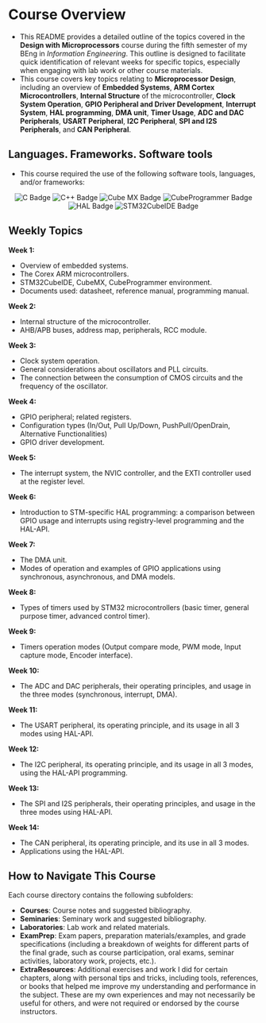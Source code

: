 # Course Overview

- This README provides a detailed outline of the topics covered in the **Design with Microprocessors** course during the fifth semester of my BEng in _Information Engineering_. This outline is designed to facilitate quick identification of relevant weeks for specific topics, especially when engaging with lab work or other course materials.
- This course covers key topics relating to **Microprocessor Design**, including an overview of **Embedded Systems**, **ARM Cortex Microcontrollers**, **Internal Structure** of the microcontroller, **Clock System Operation**, **GPIO Peripheral and Driver Development**, **Interrupt System**, **HAL programming**, **DMA unit**, **Timer Usage**, **ADC and DAC Peripherals**, **USART Peripheral**, **I2C Peripheral**, **SPI and I2S Peripherals**, and **CAN Peripheral**.

## Languages. Frameworks. Software tools

- This course required the use of the following software tools, languages, and/or frameworks:

<div align="center">
  
<p>
  <img alt="C Badge" src="https://img.shields.io/badge/Programming Language-%23A8B9CC?style=for-the-badge&logo=c&logoColor=white">
  <img alt="C++ Badge" src="https://img.shields.io/badge/C++-%2300599C?style=for-the-badge&logo=cplusplus&logoColor=white">
  <img alt="Cube MX Badge" src="https://img.shields.io/badge/Cube MX-%2303234B?style=for-the-badge&logo=cubemx&logoColor=white">
  <img alt="CubeProgrammer Badge" src="https://img.shields.io/badge/CubeProgrammer-%230080FF?style=for-the-badge&logo=cubeprogrammer&logoColor=white">
  <img alt="HAL Badge" src="https://img.shields.io/badge/HAL software subsystem-%23007ACC?style=for-the-badge&logo=halss&logoColor=white">
  <img alt="STM32CubeIDE Badge" src="https://img.shields.io/badge/STM32CubeIDE-%23003B75?style=for-the-badge&logo=stm32cube&logoColor=white">
</p>
  
</div>

## Weekly Topics

**Week 1:** 
- Overview of embedded systems.
- The Corex ARM microcontrollers.
- STM32CubeIDE, CubeMX, CubeProgrammer environment.
- Documents used: datasheet, reference manual, programming manual.

**Week 2:**
- Internal structure of the microcontroller.
- AHB/APB buses, address map, peripherals, RCC module.

**Week 3:**
- Clock system operation.
- General considerations about oscillators and PLL circuits.
- The connection between the consumption of CMOS circuits and the frequency of the oscillator.

**Week 4:**
- GPIO peripheral; related registers.
- Configuration types (In/Out, Pull Up/Down, PushPull/OpenDrain, Alternative Functionalities)
- GPIO driver development.

**Week 5:**
- The interrupt system, the NVIC controller, and the EXTI controller used at the register level.

**Week 6:**
- Introduction to STM-specific HAL programming: a comparison between GPIO usage and interrupts using registry-level programming and the HAL-API.

**Week 7:**
- The DMA unit.
- Modes of operation and examples of GPIO applications using synchronous, asynchronous, and DMA models.

**Week 8:**
- Types of timers used by STM32 microcontrollers (basic timer, general purpose timer, advanced control timer).

**Week 9:**
- Timers operation modes (Output compare mode, PWM mode, Input capture mode, Encoder interface).

**Week 10:**
- The ADC and DAC peripherals, their operating principles, and usage in the three modes (synchronous, interrupt, DMA).

**Week 11:**
- The USART peripheral, its operating principle, and its usage in all 3 modes using HAL-API.

**Week 12:**
- The I2C peripheral, its operating principle, and its usage in all 3 modes, using the HAL-API programming.

**Week 13:**
- The SPI and I2S peripherals, their operating principles, and usage in the three modes using HAL-API.

**Week 14:**
- The CAN peripheral, its operating principle, and its use in all 3 modes.
- Applications using the HAL-API.

## How to Navigate This Course

Each course directory contains the following subfolders:

- **Courses**: Course notes and suggested bibliography.
- **Seminaries**: Seminary work and suggested bibliography.
- **Laboratories**: Lab work and related materials.
- **ExamPrep**: Exam papers, preparation materials/examples, and grade specifications (including a breakdown of weights for different parts of the final grade, such as course participation, oral exams, seminar activities, laboratory work, projects, etc.).
- **ExtraResources**: Additional exercises and work I did for certain chapters, along with personal tips and tricks, including tools, references, or books that helped me improve my understanding and performance in the subject. These are my own experiences and may not necessarily be useful for others, and were not required or endorsed by the course instructors.
